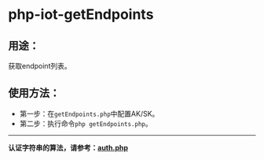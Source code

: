 # php-iot-getEndpoints

## 用途：

获取endpoint列表。

## 使用方法：

* 第一步：在`getEndpoints.php`中配置AK/SK。
* 第二步：执行命令`php getEndpoints.php`。

---

**认证字符串的算法，请参考：[auth.php](../../authorization/auth.php)**